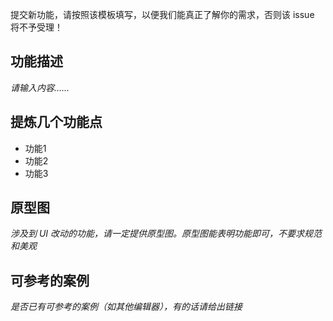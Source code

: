 提交新功能，请按照该模板填写，以便我们能真正了解你的需求，否则该 issue 将不予受理！

## 功能描述

*请输入内容……*

## 提炼几个功能点

- 功能1
- 功能2
- 功能3

## 原型图

*涉及到 UI 改动的功能，请一定提供原型图。原型图能表明功能即可，不要求规范和美观*

## 可参考的案例

*是否已有可参考的案例（如其他编辑器），有的话请给出链接*
